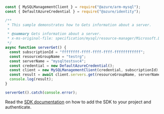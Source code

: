 ```javascript
const { MySQLManagementClient } = require("@azure/arm-mysql");
const { DefaultAzureCredential } = require("@azure/identity");

/**
 * This sample demonstrates how to Gets information about a server.
 *
 * @summary Gets information about a server.
 * x-ms-original-file: specification/mysql/resource-manager/Microsoft.DBforMySQL/stable/2017-12-01/examples/ServerGet.json
 */
async function serverGet() {
  const subscriptionId = "ffffffff-ffff-ffff-ffff-ffffffffffff";
  const resourceGroupName = "testrg";
  const serverName = "mysqltestsvc4";
  const credential = new DefaultAzureCredential();
  const client = new MySQLManagementClient(credential, subscriptionId);
  const result = await client.servers.get(resourceGroupName, serverName);
  console.log(result);
}

serverGet().catch(console.error);
```

Read the [SDK documentation](https://github.com/Azure/azure-sdk-for-js/blob/%40azure%2Farm-mysql_5.0.1/sdk/mysql/arm-mysql/README.md) on how to add the SDK to your project and authenticate.
